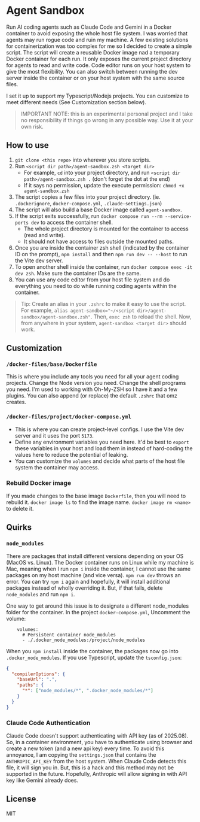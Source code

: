 # Agent Sandbox

Run AI coding agents such as Claude Code and Gemini in a Docker container to avoid exposing the whole host file system. I was worried that agents may run rogue code and ruin my machine. A few existing solutions for containerization was too complex for me so I decided to create a simple script. The script will create a reusable Docker image nad a temporary Docker container for each run. It only exposes the current project directory for agents to read and write code. Code editor runs on your host system to give the most flexibility. You can also switch between running the dev server inside the container or on your host system with the same source files.

I set it up to support my Typescript/Nodejs projects. You can customize to meet different needs (See Customization section below).

> IMPORTANT NOTE: this is an experimental personal project and I take no responsibility if things go wrong in any possible way. Use it at your own risk.

## How to use

1. `git clone <this repo>` into wherever you store scripts.
1. Run `<script dir path>/agent-sandbox.zsh <target dir>`
   - For example, `cd` into your project directory, and run `<script dir path>/agent-sandbox.zsh .` (don't forget the dot at the end)
   - If it says no permission, update the execute permission: `chmod +x agent-sandbox.zsh`
1. The script copies a few files into your project directory. (ie. `.dockerignore`, `docker-compose.yml`, `.claude-settings.json`)
1. The script will also build a base Docker image called `agent-sandbox`.
1. If the script exits successfully, run `docker compose run --rm --service-ports dev` to access the container shell.
   - The whole project directory is mounted for the container to access (read and write).
   - It should not have access to files outside the mounted paths.
1. Once you are inside the container zsh shell (indicated by the container ID on the prompt), `npm install` and then `npm run dev -- --host` to run the Vite dev server.
1. To open another shell inside the container, run `docker compose exec -it dev zsh`. Make sure the container IDs are the same.
1. You can use any code editor from your host file system and do everything you need to do while running coding agents within the container.

> Tip: Create an alias in your `.zshrc` to make it easy to use the script. For example, `alias agent-sandbox="~/<script dir>/agent-sandbox/agent-sandbox.zsh"`. Then, `exec zsh` to reload the shell. Now, from anywhere in your system, `agent-sandbox <target dir>` should work.

## Customization

### `/docker-files/base/Dockerfile`

This is where you include any tools you need for all your agent coding projects. Change the Node version you need. Change the shell programs you need. I'm used to working with Oh-My-ZSH so I have it and a few plugins. You can also append (or replace) the default `.zshrc` that omz creates.

### `/docker-files/project/docker-compose.yml`

- This is where you can create project-level configs. I use the Vite dev server and it uses the port `5173`.
- Define any environment variables you need here. It'd be best to `export` these variables in your host and load them in instead of hard-coding the values here to reduce the potential of leaking.
- You can customize the `volumes` and decide what parts of the host file system the container may access.

### Rebuild Docker image

If you made changes to the base image `Dockerfile`, then you will need to rebuild it. `docker image ls` to find the image name. `docker image rm <name>` to delete it.

## Quirks

### `node_modules`

There are packages that install different versions depending on your OS (MacOS vs. Linux). The Docker container runs on Linux while my machine is Mac, meaning when I run `npm i` inside the container, I cannot use the same packages on my host machine (and vice versa). `npm run dev` throws an error. You can try `npm i` again and hopefully, it will install additional packages instead of wholly overriding it. But, if that fails, delete `node_modules` and run `npm i`.

One way to get around this issue is to designate a different node_modules folder for the container. In the project `docker-compose.yml`, Uncomment the volume:

```
    volumes:
      # Persistent container node_modules
      - ./.docker_node_modules:/project/node_modules
```

When you `npm install` inside the container, the packages now go into `.docker_node_modules`. If you use Typescript, update the `tsconfig.json`:

```json
{
  "compilerOptions": {
    "baseUrl": ".",
    "paths": {
      "*": ["node_modules/*", ".docker_node_modules/*"]
    }
  }
}
```

### Claude Code Authentication

Claude Code doesn't support authenticating with API key (as of 2025.08). So, in a container environment, you have to authenticate using browser and create a new token (and a new api key) every time. To avoid this annoyance, I am copying the `settings.json` that contains the `ANTHROPIC_API_KEY` from the host system. When Claude Code detects this file, it will sign you in. But, this is a hack and this method may not be supported in the future. Hopefully, Anthropic will allow signing in with API key like Gemini already does.

## License

MIT
